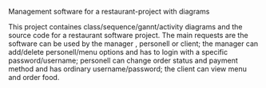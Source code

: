 Management software for a restaurant-project with diagrams

This project containes class/sequence/gannt/activity diagrams and the source code for a restaurant software project. The main requests are the software can be used by the manager , personell or client; the manager can add/delete personell/menu options and has to login with a specific password/username; personell can change order status and payment method and has ordinary username/password; the client can view menu and order food.



